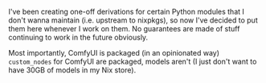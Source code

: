 I've been creating one-off derivations for certain Python modules that I
don't wanna maintain (i.e. upstream to nixpkgs), so now I've decided to
put them here whenever I work on them. No guarantees are made of stuff
continuing to work in the future obviously.

Most importantly, ComfyUI is packaged (in an opinionated way)
`custom_nodes` for ComfyUI are packaged, models aren't (I just don't
want to have 30GB of models in my Nix store).
